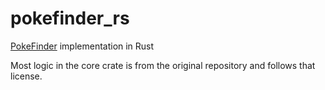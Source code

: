# pokefinder_rs
[PokeFinder](https://github.com/Admiral-Fish/PokeFinder) implementation in Rust

Most logic in the core crate is from the original repository and follows that license.
